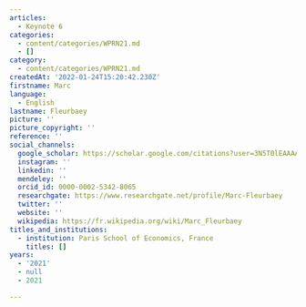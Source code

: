 ```yaml
---
articles:
  - Keynote 6
categories:
  - content/categories/WPRN21.md
  - []
category:
  - content/categories/WPRN21.md
createdAt: '2022-01-24T15:20:42.230Z'
firstname: Marc
language:
  - English
lastname: Fleurbaey
picture: ''
picture_copyright: ''
reference: ''
social_channels:
  google_scholar: https://scholar.google.com/citations?user=3N5T0lEAAAAJ&hl=fr
  instagram: ''
  linkedin: ''
  mendeley: ''
  orcid_id: 0000-0002-5342-8065
  researchgate: https://www.researchgate.net/profile/Marc-Fleurbaey
  twitter: ''
  website: ''
  wikipedia: https://fr.wikipedia.org/wiki/Marc_Fleurbaey
titles_and_institutions:
  - institution: Paris School of Economics, France
    titles: []
years:
  - '2021'
  - null
  - 2021

---
```

